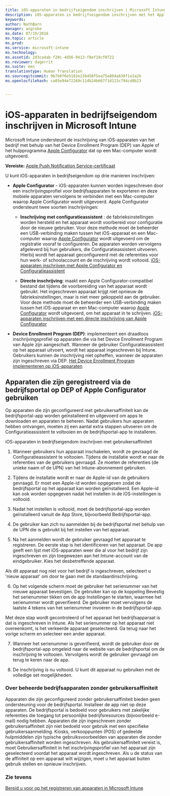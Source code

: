 ```yaml
---
title: iOS-apparaten in bedrijfseigendom inschrijven | Microsoft Intune
description: iOS-apparaten in bedrijfseigendom inschrijven met het Apple Device Enrollment Program (DEP) of Apple Configurator
keywords: 
author: NathBarn
manager: angrobe
ms.date: 07/19/2016
ms.topic: article
ms.prod: 
ms.service: microsoft-intune
ms.technology: 
ms.assetid: 2d3ca4ab-f20c-4d56-9413-f8ef19cf0722
ms.reviewer: dagerrit
ms.suite: ems
translationtype: Human Translation
ms.sourcegitcommit: 9b7b8f6e5182e228458f5ea75e804a638f1e2a2b
ms.openlocfilehash: ca05e94e72269c11db24b667f1d113c794cd8b23


---
```


# iOS-apparaten in bedrijfseigendom inschrijven in Microsoft Intune
Microsoft Intune ondersteunt de inschrijving van iOS-apparaten van het bedrijf met behulp van het Device Enrollment Program (DEP) van Apple of het hulpprogramma [Apple Configurator](http://go.microsoft.com/fwlink/?LinkId=518017) dat op een Mac-computer wordt uitgevoerd.

**Vereiste:** [Apple Push Notification Service-certificaat](set-up-ios-and-mac-management-with-microsoft-intune.md)

U kunt iOS-apparaten in bedrijfseigendom op drie manieren inschrijven:

-   **Apple Configurator** - iOS-apparaten kunnen worden ingeschreven door een inschrijvingsprofiel voor bedrijfsapparaten te exporteren en deze mobiele apparaten vervolgens te verbinden met een Mac-computer waarop Apple Configurator wordt uitgevoerd. Apple Configurator ondersteunt twee soorten inschrijvingen:

    - **Inschrijving met configuratieassistent** : de fabrieksinstellingen worden hersteld en het apparaat wordt voorbereid voor configuratie door de nieuwe gebruiker. Voor deze methode moet de beheerder een USB-verbinding maken tussen het iOS-apparaat en een Mac-computer waarop [Apple Configurator](http://go.microsoft.com/fwlink/?LinkId=518017) wordt uitgevoerd om de registratie vooraf te configureren. De apparaten worden vervolgens afgeleverd bij hun gebruikers, die Configuratieassistent uitvoeren. Hierbij wordt het apparaat geconfigureerd met de referenties voor hun werk- of schoolaccount en de inschrijving wordt voltooid. [iOS-apparaten inschrijven met Apple Configurator en Configuratieassistent](ios-setup-assistant-enrollment-in-microsoft-intune.md)

    - **Directe inschrijving**: maakt een Apple Configurator-compatibel bestand dat tijdens de voorbereiding van het apparaat wordt gebruikt. Het ingeschreven apparaat krijgt niet opnieuw de fabrieksinstellingen, maar is niet meer gekoppeld aan de gebruiker. Voor deze methode moet de beheerder een USB-verbinding maken tussen het iOS-apparaat en een Mac-computer waarop [Apple Configurator](http://go.microsoft.com/fwlink/?LinkId=518017) wordt uitgevoerd, om het apparaat in te schrijven. [iOS-apparaten inschrijven met een directe inschrijving van Apple Configurator](ios-direct-enrollment-in-microsoft-intune.md)

-   **Device Enrollment Program (DEP)**: implementeert een draadloos inschrijvingsprofiel op apparaten die via het Device Enrollment Program van Apple zijn aangeschaft. Wanneer de gebruiker Configuratieassistent op het apparaat uitvoert, wordt het apparaat ingeschreven bij Intune.  Gebruikers kunnen de inschrijving niet opheffen, wanneer de apparaten zijn ingeschreven via DEP. [Het Device Enrollment Program implementeren op iOS-apparaten](ios-device-enrollment-program-in-microsoft-intune.md)

## Apparaten die zijn geregistreerd via de bedrijfsportal op DEP of Apple Configurator gebruiken

Op apparaten die zijn geconfigureerd met gebruikersaffiniteit kan de bedrijfsportal-app worden geïnstalleerd en uitgevoerd om apps te downloaden en apparaten te beheren. Nadat gebruikers hun apparaten hebben ontvangen, moeten zij een aantal extra stappen uitvoeren om de Configuratieassistent te voltooien en de bedrijfsportal-app te installeren.

iOS-apparaten in bedrijfseigendom inschrijven met gebruikersaffiniteit
1. Wanneer gebruikers hun apparaat inschakelen, wordt ze gevraagd de Configuratieassistent te voltooien. Tijdens de installatie wordt er naar de referenties van de gebruikers gevraagd. Ze moeten de referenties (de unieke naam of de UPN) van het Intune-abonnement gebruiken.

2. Tijdens de installatie wordt er naar de Apple-id van de gebruikers gevraagd. Er moet een Apple-id worden opgegeven zodat de bedrijfsportal op het apparaat kan worden geïnstalleerd. Een Apple-id kan ook worden opgegeven nadat het instellen in de iOS-instellingen is voltooid.

3. Nadat het instellen is voltooid, moet de bedrijfsportal-app worden geïnstalleerd vanuit de App Store, bijvoorbeeld Bedrijfsportal-app.

4. De gebruiker kan zich nu aanmelden bij de bedrijfsportal met behulp van de UPN die is gebruikt bij het instellen van het apparaat.

5. Na het aanmelden wordt de gebruiker gevraagd het apparaat te registreren. De eerste stap is het identificeren van het apparaat. De app geeft een lijst met iOS-apparaten weer die al voor het bedrijf zijn ingeschreven en zijn toegewezen aan het Intune-account van de eindgebruiker. Kies het desbetreffende apparaat.

  Als dit apparaat nog niet voor het bedrijf is ingeschreven, selecteert u 'nieuw apparaat' om door te gaan met de standaardinschrijving.

6. Op het volgende scherm moet de gebruiker het serienummer van het nieuwe apparaat bevestigen. De gebruiker kan op de koppeling Bevestig het serienummer tikken om de app Instellingen te starten, waarmee het serienummer wordt geverifieerd. De gebruiker moet vervolgens de laatste 4 tekens van het serienummer invoeren in de bedrijfsportal-app.

  Met deze stap wordt gecontroleerd of het apparaat het bedrijfsapparaat is dat is ingeschreven in Intune. Als het serienummer op het apparaat niet overeenkomt, is het verkeerde apparaat geselecteerd. Ga terug naar het vorige scherm en selecteer een ander apparaat.

7. Wanneer het serienummer is geverifieerd, wordt de gebruiker door de bedrijfsportal-app omgeleid naar de website van de bedrijfsportal om de inschrijving te voltooien. Vervolgens wordt de gebruiker gevraagd om terug te keren naar de app.

8. De inschrijving is nu voltooid. U kunt dit apparaat nu gebruiken met de volledige set mogelijkheden.

### Over beheerde bedrijfsapparaten zonder gebruikersaffiniteit

Apparaten die zijn geconfigureerd zonder gebruikersaffiniteit bieden geen ondersteuning voor de bedrijfsportal. Installeer de app niet op deze apparaten. De bedrijfsportal is bedoeld voor gebruikers met zakelijke referenties die toegang tot persoonlijke bedrijfsresources (bijvoorbeeld e-mail) nodig hebben. Apparaten die zijn ingeschreven zonder gebruikersaffiniteit zijn niet bedoeld voor gebruik met een specifieke gebruikersaanmelding. Kiosks, verkooppunten (POS) of gedeelde hulpmiddelen zijn typische gebruiksvoorbeelden van apparaten die zonder gebruikersaffiniteit worden ingeschreven. Als gebruikersaffiniteit vereist is, moet Gebruikersaffiniteit in het inschrijvingsprofiel van het apparaat zijn geselecteerd voordat het apparaat wordt ingeschreven. Als u de status van de affiniteit op een apparaat wilt wijzigen, moet u het apparaat buiten gebruik stellen en opnieuw inschrijven.



### Zie tevens
[Bereid u voor op het registreren van apparaten in Microsoft Intune](get-ready-to-enroll-devices-in-microsoft-intune.md)



<!--HONumber=Aug16_HO1-->


